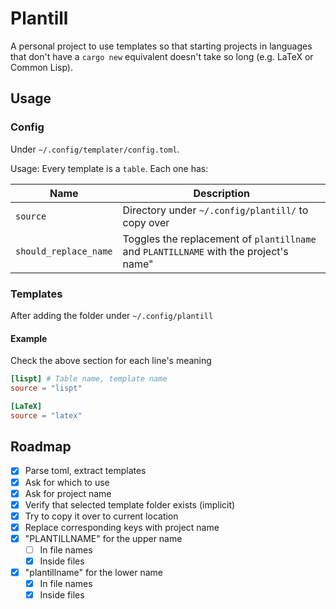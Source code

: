 # Plantill
A personal project to use templates so that starting projects in languages that don't have a `cargo new` equivalent doesn't take so long (e.g. LaTeX or Common Lisp).

## Usage

### Config
Under `~/.config/templater/config.toml`.

Usage: Every template is a `table`. Each one has:

|  Name                 |  Description                                                                          |
|-----------------------|---------------------------------------------------------------------------------------|
| `source`              | Directory under `~/.config/plantill/` to copy over                                    |
| `should_replace_name` | Toggles the replacement of `plantillname` and `PLANTILLNAME` with the project's name" |

### Templates
After adding the folder under `~/.config/plantill`

#### Example
Check the above section for each line's meaning

```toml
[lispt] # Table name, template name
source = "lispt"

[LaTeX]
source = "latex"
```

## Roadmap

- [x] Parse toml, extract templates
- [x] Ask for which to use
- [x] Ask for project name
- [x] Verify that selected template folder exists (implicit)
- [x] Try to copy it over to current location
- [x] Replace corresponding keys with project name
 - [x] "PLANTILLNAME" for the upper name
     - [ ] In file names
     - [x] Inside files
 - [x] "plantillname" for the lower name
     - [x] In file names
     - [x] Inside files

